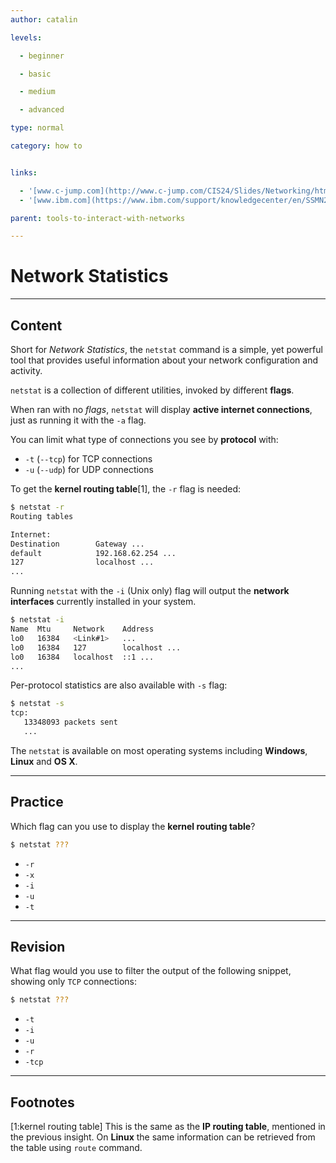 ```yaml
---
author: catalin

levels:

  - beginner

  - basic

  - medium

  - advanced

type: normal

category: how to


links:

  - '[www.c-jump.com](http://www.c-jump.com/CIS24/Slides/Networking/html_utils/netstat.html){website}'
  - '[www.ibm.com](https://www.ibm.com/support/knowledgecenter/en/SSMN28_4.1.1/com.ibm.rm.doc_4.1.1/frp_r_pdg_netstat_command.html){website}'

parent: tools-to-interact-with-networks

---
```


# Network Statistics

---
## Content

Short for *Network Statistics*, the `netstat` command is a simple, yet powerful tool that provides useful information about your network configuration and activity.

`netstat` is a collection of different utilities, invoked by different **flags**.

When ran with no *flags*, `netstat` will display **active internet connections**, just as running it with the `-a` flag.

You can limit what type of connections you see by **protocol** with:
 - `-t` (`--tcp`) for TCP connections
 - `-u` (`--udp`) for UDP connections

To get the **kernel routing table**[1], the `-r` flag is needed:
```bash
$ netstat -r
Routing tables

Internet:
Destination        Gateway ...
default            192.168.62.254 ...
127                localhost ...
...

```
Running `netstat` with the `-i` (Unix only) flag will output the **network interfaces** currently installed in your system.
```bash
$ netstat -i
Name  Mtu     Network    Address
lo0   16384   <Link#1>   ...
lo0   16384   127        localhost ...
lo0   16384   localhost  ::1 ...
...
```

Per-protocol statistics are also available with `-s` flag:
```bash
$ netstat -s
tcp:
   13348093 packets sent
   ...
```

The `netstat` is available on most operating systems including **Windows**, **Linux** and **OS X**.

---
## Practice

Which flag can you use to display the **kernel routing table**?
```bash
$ netstat ???
```


* `-r`
* `-x`
* `-i`
* `-u`
* `-t`

---
## Revision

What flag would you use to filter the output of the following snippet, showing only `TCP` connections:
```bash
$ netstat ???
```


* `-t`
* `-i`
* `-u`
* `-r`
* `-tcp`

---
## Footnotes
[1:kernel routing table]
This is the same as the **IP routing table**, mentioned in the previous insight.
On **Linux** the same information can be retrieved from the table using `route` command.

